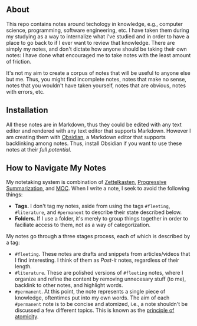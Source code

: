 ## About

This repo contains notes around techology in knowledge, e.g., computer science, programming, software engineering, etc. I have taken them during my studying as a way to internalize what I've studied and in order to have a place to go back to if I ever want to review that knowledge. There are simply my notes, and don't dictate how anyone should be taking their own notes: I have done what encouraged me to take notes with the least amount of friction. 

It's not my aim to create a corpus of notes that will be useful to anyone else but me. Thus, you might find incomplete notes, notes that make no sense, notes that you wouldn't have taken yourself, notes that are obvious, notes with errors, etc. 

## Installation
All these notes are in Markdown, thus they could be edited with any text editor and rendered with any text editor that supports Markdown. However I am creating them with [Obsidian](https://obsidian.md/), a Markdown editor that supports backlinking among notes. Thus, install Obsidian if you want to use these notes at their *full potential*.

## How to Navigate My Notes

My notetaking system is combination of [Zettelkasten](https://en.wikipedia.org/wiki/Zettelkasten), [Progressive Summarization](https://fortelabs.co/blog/series/ps/), and [MOC](https://medium.com/@nickmilo22/in-what-ways-can-we-form-useful-relationships-between-notes-9b9ec46973c6). When I write a note, I seek to avoid the following things:
- **Tags.** I don't tag my notes, aside from using the tags `#fleeting`, `#literature`, and `#permanent` to describe their state described below.
- **Folders.** If I use a folder, it's merely to group things together in order to faciliate access to them, not as a way of categorization. 

My notes go through a three stages process, each of which is described by a tag:
- `#fleeting`. These notes are drafts and snippets from articles/videos that I find interesting. I think of them as *Post-it* notes, regardless of their length. 
- `#literature`. These are polished versions of `#fleeting` notes, where I organize and refine the content by removing unnecesary stuff (to me), backlink to other notes, and highlight words. 
- `#permanent`. At this point, the note represents a single piece of knowledge, oftentimes put into my own words. The aim of each `#permanent` note is to be concise and atomized, i.e., a note shouldn't be discussed a few different topics. This is known as the [principle of atomicity](https://neuron.zettel.page/atomic#:~:text=Zettelkasten%20notes%20are%20atomic%20and,idea%20and%20one%20idea%20only.).


